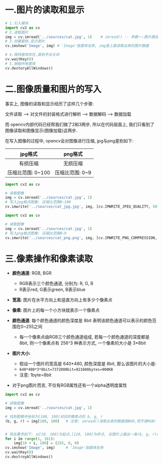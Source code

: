 # 一.图片的读取和显示

```python
# 1.引入模块
import cv2 as cv
# 2.读取图片
img = cv.imread('../sources/cat.jpg', 1)	# imread() -- 参数一:图片路径  参数二:0指gray,1指color
# 3.创建窗体,显示图片
cv.imshow('Image', img)	# 'Image'指窗体名称, img是上面读取出来的图片数据

# 4.保持窗体存在,直到手动关闭
cv.waitKey(0)
# 5.销毁所有窗体
cv.destoryAllWindows()
```



# 二.图像质量和图片的写入

事实上, 图像的读取和显示经历了这样几个步骤:

文件读取 --> 对文件的封装格式进行解析 --> 数据解码 --> 数据加载

而 opencv内部代码已经帮我们做了2和3两步, 所以在代码层面上, 我们只看到了 图像读取和图像显示(图像加载)这两步.

在写入图像的过程中, opencv会对图像进行压缩, jpg与png差别如下:

|      jpg格式      |     png格式     |
| :---------------: | :-------------: |
|     有损压缩      |    无损压缩     |
| 压缩比范围: 0~100 | 压缩比范围: 0~9 |

```python
import cv2 as cv

# 读取图像
img = cv.imread('../sources/cat.jpg', 1)
# 写入jpg格式图像: 压缩比范围0~100
cv.imwrite('../sources/cat_jpg.jpg', img, [cv.IMWRITE_JPEG_QUALITY, 50])	# [] 里面第一个参数就是压缩比类型,第二个参数是压缩比数值
```

```python
import cv2 as cv

# 读取图像
img = cv.imread('../sources/cat.jpg', 1)
# 写入png格式图像: 压缩比范围0~9
cv.imwrite('../sources/cat_png.png', img, [cv.IMWRITE_PNG_COMPRESSION, 0])	# [] 里面第一个参数就是压缩比类型,第二个参数是压缩比数值
```



# 三.像素操作和像素读取

- **颜色通道**: RGB, BGR
  - RGB表示三个颜色通道, 分别为: R, G, B
  - R表示red, G表示green, B表示blue



- **宽高**: 图片在水平方向上和竖直方向上有多少个像素点
- **像素**: 图片上的每一个小方块就表示一个像素点
- **颜色通道**: 每个颜色通道的颜色深度是 8bit 表明该颜色通道可以表示的颜色范围在0~255之间
  - 每一个像素点由RGB三个颜色通道组成, 若每一个颜色通道的深度都是 8bit, 则一个像素点有 256^3 种表示方式, 一个像素的大小是 3*8bit



- **图片大小**:
  - 假设一个图片的宽高是 640*480, 颜色深度是 8bit, 那么该图片的大小是:
  - `640*480*3*8bit=7372800bit=921600bytes=900KB`
  - 注意: 1byte=8bit
- 对于png图片而言, 不仅有RGB属性还有一个alpha透明度属性



```python
import cv2 as cv

# 读取图像
img = cv.imread('../sources/cat.jpg', 1)

# 找到图像中坐标为[100, 100]对应的像素点的 b, g, r
(b, g, r) = img[100, 100]	# 注意: imread()读取出来的数据是BGR,而不是RGB!


# 现在要求如下: 以[10, 100]为起点,[110, 100]为终点, 在图片上画出一条(b, g, r)=(255, 0, 0)的直线
for i in range(1, 101):
    img[10 + i, 100] = (255, 0, 0)
cv.imshow('Image', img)		# 'Image'指窗体名称
cv.waitKey(0)
cv.destroyAllWindows()
```


